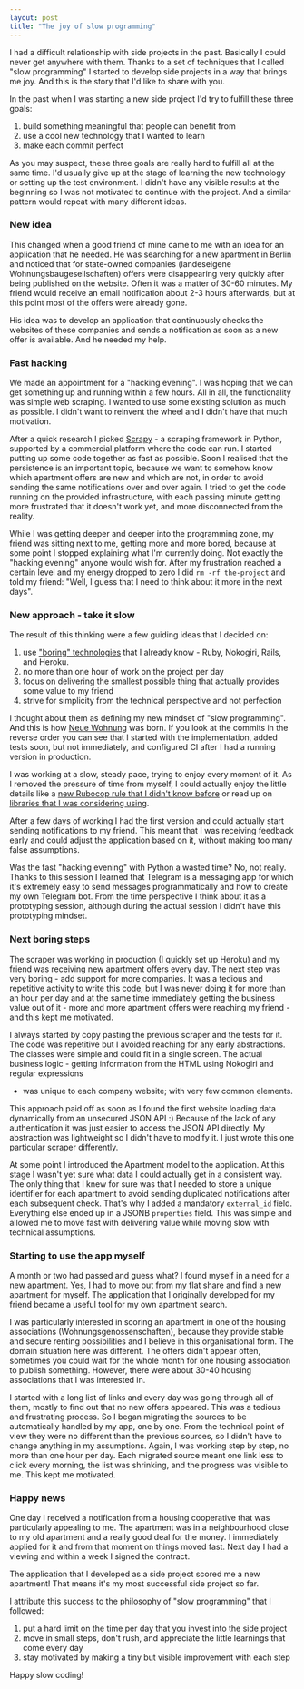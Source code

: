 ```yaml
---
layout: post
title: "The joy of slow programming"
---
```


I had a difficult relationship with side projects in the past. Basically I
could never get anywhere with them. Thanks to a set of techniques that I called
"slow programming" I started to develop side projects in a way that brings me
joy. And this is the story that I'd like to share with you.

In the past when I was starting a new side project I'd try to fulfill these three goals:
1. build something meaningful that people can benefit from
2. use a cool new technology that I wanted to learn
3. make each commit perfect

As you may suspect, these three goals are really hard to fulfill all at the same
time. I'd usually give up at the stage of learning the new technology or setting up
the test environment. I didn't have any visible results at the beginning so I was
not motivated to continue with the project. And a similar pattern would repeat
with many different ideas.

### New idea

This changed when a good friend of mine came to me with an idea for an application
that he needed. He was searching for a new apartment in Berlin and noticed that
for state-owned companies (landeseigene Wohnungsbaugesellschaften) offers were
disappearing very quickly after being published on the website. Often it was a
matter of 30-60 minutes. My friend would receive an email notification about
2-3 hours afterwards, but at this point most of the offers were already gone.

His idea was to develop an application that continuously checks the websites of
these companies and sends a notification as soon as a new offer is available.
And he needed my help.

### Fast hacking

We made an appointment for a "hacking evening". I was hoping that we can get
something up and running within a few hours. All in all, the functionality was
simple web scraping. I wanted to use some existing solution as much as possible.
I didn't want to reinvent the wheel and I didn't have that much motivation.

After a quick research I picked [Scrapy](https://scrapy.org/) - a scraping
framework in Python, supported by a commercial platform where the code can
run. I started putting up some code together as fast as possible. Soon I
realised that the persistence is an important topic, because we want to
somehow know which apartment offers are new and which are not, in order to avoid
sending the same notifications over and over again. I tried to get the code
running on the provided infrastructure, with each passing minute getting more
frustrated that it doesn't work yet, and more disconnected from the reality.

While I was getting deeper and deeper into the programming zone, my friend was
sitting next to me, getting more and more bored, because at some point I
stopped explaining what I'm currently doing. Not exactly the "hacking evening"
anyone would wish for. After my frustration reached a certain level and my energy
dropped to zero I did `rm -rf the-project` and told my friend: "Well, I guess
that I need to think about it more in the next days".

### New approach - take it slow

The result of this thinking were a few guiding ideas that I decided on:
1. use ["boring" technologies](/blog/2018/11/22/boring-ruby-code/) that I already
know - Ruby, Nokogiri, Rails, and Heroku.
2. no more than one hour of work on the project per day
3. focus on delivering the smallest possible thing that actually provides some
value to my friend
4. strive for simplicity from the technical perspective and not perfection

I thought about them as defining my new mindset of "slow programming". And this
is how [Neue Wohnung](https://github.com/adamniedzielski/neue_wohnung) was born.
If you look at the commits in the reverse order you can see that I started with
the implementation, added tests soon, but not immediately, and configured CI
after I had a running version in production.

I was working at a slow, steady pace, trying to enjoy every moment of it.
As I removed the pressure of time from myself, I could actually enjoy the
little details like a [new Rubocop rule that I didn't know before](https://www.rubydoc.info/gems/rubocop/RuboCop/Cop/Lint/ConstantDefinitionInBlock)
or read up on [libraries that I was considering using](https://github.com/bblimke/webmock).

After a few days of working I had the first version and could actually start
sending notifications to my friend. This meant that I was receiving feedback
early and could adjust the application based on it, without making too many
false assumptions.

Was the fast "hacking evening" with Python a wasted time? No, not really.
Thanks to this session I learned that Telegram is a messaging app for which it's
extremely easy to send messages programmatically and how to create my own
Telegram bot. From the time perspective I think about it as a prototyping session,
although during the actual session I didn't have this prototyping mindset.

### Next boring steps

The scraper was working in production (I quickly set up Heroku) and my friend was
receiving new apartment offers every day. The next step was very boring - add
support for more companies. It was a tedious and repetitive activity to write
this code, but I was never doing it for more than an hour per day and at the
same time immediately getting the business value out of it - more and more
apartment offers were reaching my friend - and this kept me motivated.

I always started by copy pasting the previous scraper and the tests for it.
The code was repetitive but I avoided reaching for any early abstractions.
The classes were simple and could fit in a single screen. The actual business
logic - getting information from the HTML using Nokogiri and regular expressions
- was unique to each company website; with very few common elements.

This approach paid off as soon as I found the first website loading data
dynamically from an unsecured JSON API :) Because of the lack of any
authentication it was just easier to access the JSON API directly. My
abstraction was lightweight so I didn't have to modify it. I just wrote this
one particular scraper differently.

At some point I introduced the Apartment model to the application. At this
stage I wasn't yet sure what data I could actually get in a consistent way. The
only thing that I knew for sure was that I needed to store a unique identifier for
each apartment to avoid sending duplicated notifications after each subsequent
check. That's why I added a mandatory `external_id` field. Everything else ended
up in a JSONB `properties` field. This was simple and allowed me to move fast
with delivering value while moving slow with technical assumptions.

### Starting to use the app myself

A month or two had passed and guess what? I found myself in a need for a new
apartment. Yes, I had to move out from my flat share and find a new apartment
for myself. The application that I originally developed for my friend became
a useful tool for my own apartment search.

I was particularly interested in scoring an apartment in one of the housing
associations (Wohnungsgenossenschaften), because they provide stable and secure
renting possibilities and I believe in this organisational form. The domain
situation here was different. The offers didn't appear often, sometimes you
could wait for the whole month for one housing association to publish something.
However, there were about 30-40 housing associations that I was interested in.

I started with a long list of links and every day was going through all of them,
mostly to find out that no new offers appeared. This was a tedious and
frustrating process. So I began migrating the sources to be automatically handled
by my app, one by one. From the technical point of view they were no different
than the previous sources, so I didn't have to change anything in my assumptions.
Again, I was working step by step, no more than one hour per day. Each migrated
source meant one link less to click every morning, the list was shrinking, and
the progress was visible to me. This kept me motivated.

### Happy news

One day I received a notification from a housing cooperative that was
particularly appealing to me. The apartment was in a neighbourhood close to my
old apartment and a really good deal for the money. I immediately applied for
it and from that moment on things moved fast. Next day I had a viewing and
within a week I signed the contract.

The application that I developed as a side project scored me a new apartment!
That means it's my most successful side project so far.

I attribute this success to the philosophy of "slow programming" that I followed:
1. put a hard limit on the time per day that you invest into the side project
2. move in small steps, don't rush, and appreciate the little learnings that
come every day
3. stay motivated by making a tiny but visible improvement with each step

Happy slow coding!

